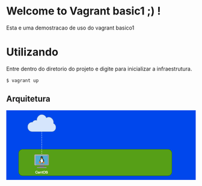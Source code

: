 # Welcome to Vagrant basic1 ;) !

Esta e uma demostracao de uso do vagrant basico1

# Utilizando

Entre dentro do diretorio do projeto e digite para inicializar a infraestrutura.

```
$ vagrant up 
```

## Arquitetura

![](../../../.images/basico1/img01.png)

